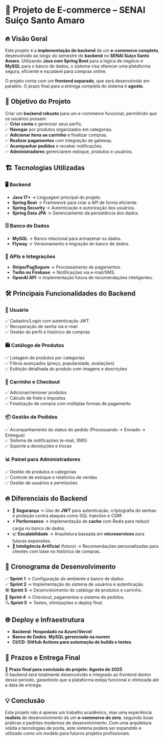 # 🛒 **Projeto de E-commerce – SENAI Suíço Santo Amaro**  

## 🔥 **Visão Geral**  
Este projeto é a **implementação do backend** de um **e-commerce completo**, desenvolvido ao longo do semestre de **backend** no **SENAI Suíço Santo Amaro**. Utilizando **Java com Spring Boot** para a lógica de negócio e **MySQL** para o banco de dados, o sistema visa oferecer uma plataforma segura, eficiente e escalável para compras online.  

O projeto conta com um **frontend separado**, que será desenvolvido em paralelo. O prazo final para a entrega completa do sistema é **agosto**.  

## 🚀 **Objetivo do Projeto**  
Criar um **backend robusto** para um e-commerce funcional, permitindo que os usuários possam:  
✅ **Criar conta** e gerenciar seus perfis.  
✅ **Navegar** por produtos organizados em categorias.  
✅ **Adicionar itens ao carrinho** e finalizar compras.  
✅ **Realizar pagamentos** com integração de gateway.  
✅ **Acompanhar pedidos** e receber notificações.  
✅ **Administradores** gerenciarem estoque, produtos e usuários.  

## 🏗️ **Tecnologias Utilizadas**  
### 🖥️ **Backend**  
- **Java 17+** → Linguagem principal do projeto.  
- **Spring Boot** → Framework para criar a API de forma eficiente.  
- **Spring Security** → Autenticação e autorização dos usuários.  
- **Spring Data JPA** → Gerenciamento da persistência dos dados.  

### 🗄️ **Banco de Dados**  
- **MySQL** → Banco relacional para armazenar os dados.  
- **Flyway** → Versionamento e migração do banco de dados.  

### 📡 **APIs e Integrações**  
- **Stripe/PagSeguro** → Processamento de pagamentos.  
- **Twilio ou Firebase** → Notificações via e-mail/SMS.  
- **OpenAI API** → Implementação futura de recomendações inteligentes.  

## 🛠️ **Principais Funcionalidades do Backend**  
### 👤 **Usuário**  
✅ Cadastro/Login com autenticação JWT  
✅ Recuperação de senha via e-mail  
✅ Gestão de perfil e histórico de compras  

### 🛍️ **Catálogo de Produtos**  
✅ Listagem de produtos por categorias  
✅ Filtros avançados (preço, popularidade, avaliações)  
✅ Exibição detalhada do produto com imagens e descrições  

### 🛒 **Carrinho e Checkout**  
✅ Adicionar/remover produtos  
✅ Cálculo de frete e impostos  
✅ Finalização de compra com múltiplas formas de pagamento  

### 📦 **Gestão de Pedidos**  
✅ Acompanhamento do status do pedido (Processando → Enviado → Entregue)  
✅ Sistema de notificações (e-mail, SMS)  
✅ Suporte a devoluções e trocas  

### 📊 **Painel para Administradores**  
✅ Gestão de produtos e categorias  
✅ Controle de estoque e relatórios de vendas  
✅ Gestão de usuários e permissões  

## 🔥 **Diferenciais do Backend**  
- **🔐 Segurança** → Uso de **JWT** para autenticação, criptografia de senhas e proteção contra ataques como SQL Injection e CSRF.  
- **⚡ Performance** → Implementação de **cache** com Redis para reduzir carga no banco de dados.  
- **📈 Escalabilidade** → Arquitetura baseada em **microservices** para futuras expansões.  
- **🤖 Inteligência Artificial** (futuro) → Recomendações personalizadas para clientes com base no histórico de compras.  

## 📅 **Cronograma de Desenvolvimento**  
✅ **Sprint 1** → Configuração do ambiente e banco de dados.  
✅ **Sprint 2** → Implementação do sistema de usuários e autenticação.  
🛠️ **Sprint 3** → Desenvolvimento do catálogo de produtos e carrinho.  
🚀 **Sprint 4** → Checkout, pagamentos e sistema de pedidos.  
🔍 **Sprint 5** → Testes, otimizações e deploy final.  

## 🌐 **Deploy e Infraestrutura**  
- **Backend**: **Hospedado na Azure/Vercel**  
- **Banco de Dados**: **MySQL gerenciado na nuvem**  
- **CI/CD**: **GitHub Actions para automação de builds e testes**  

## 📌 **Prazos e Entrega Final**  
📅 **Prazo final para conclusão do projeto: Agosto de 2025**  
O backend será totalmente desenvolvido e integrado ao frontend dentro desse período, garantindo que a plataforma esteja funcional e otimizada até a data de entrega.  

## 💡 **Conclusão**  
Este projeto não é apenas um trabalho acadêmico, mas uma experiência **realista** de desenvolvimento de um **e-commerce do zero**, seguindo boas práticas e padrões modernos de desenvolvimento. Com uma arquitetura sólida e tecnologias de ponta, este sistema poderá ser expandido e utilizado como um modelo para futuros projetos profissionais.  
